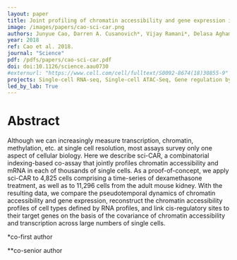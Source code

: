 ```yaml
---
layout: paper
title: Joint profiling of chromatin accessibility and gene expression in thousands of single cells
image: /images/papers/cao-sci-car.png
authors: Junyue Cao, Darren A. Cusanovich*, Vijay Ramani*, Delasa Aghamirzaie, Hannah A. Pliner, Andrew J. Hill, Riza M. Daza, Jose L. McFaline-Figueroa, Jonathan S. Packer, Lena Christiansen, Frank J. Steemers, Andrew C. Adey, Cole Trapnell**, Jay Shendure**
year: 2018
ref: Cao et al. 2018.
journal: "Science"
pdf: /pdfs/papers/cao-sci-car.pdf
doi: doi:10.1126/science.aau0730
#externurl: "https://www.cell.com/cell/fulltext/S0092-8674(18)30855-9"
projects: Single-cell RNA-seq, Single-cell ATAC-Seq, Gene regulation by noncoding DNA
led_by_lab: True
---
```


# Abstract
Although we can increasingly measure transcription, chromatin, methylation, etc. at single cell resolution, most assays survey only one aspect of cellular biology. Here we describe sci-CAR, a combinatorial indexing-based co-assay that jointly profiles chromatin accessibility and mRNA in each of thousands of single cells. As a proof-of-concept, we apply sci-CAR to 4,825 cells comprising a time-series of dexamethasone treatment, as well as to 11,296 cells from the adult mouse kidney. With the resulting data, we compare the pseudotemporal dynamics of chromatin accessibility and gene expression, reconstruct the chromatin accessibility profiles of cell types defined by RNA profiles, and link cis-regulatory sites to their target genes on the basis of the covariance of chromatin accessibility and transcription across large numbers of single cells.

*co-first author

**co-senior author

